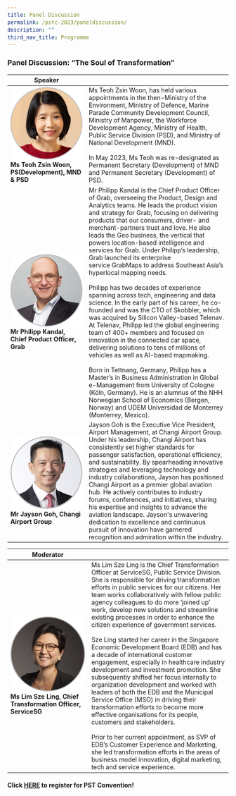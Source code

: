 ```yaml
---
title: Panel Discussion
permalink: /pstc-2023/paneldiscussion/
description: ""
third_nav_title: Programme
---
```

### Panel Discussion: “The Soul of Transformation”


| Speaker |  |
| -------- | -------- | 
|<img style="width:800px" src="/images/PSW2023/pst%20convention%20speaker_teoh%20zsin%20woon.png">**Ms Teoh&nbsp;Zsin&nbsp;Woon, PS(Development), MND &amp; PSD** | Ms Teoh&nbsp;Zsin&nbsp;Woon, has held various appointments in the then-Ministry of the Environment, Ministry of Defence, Marine Parade Community Development Council, Ministry of Manpower, the Workforce Development Agency, Ministry of Health, Public Service Division (PSD), and Ministry of National Development (MND). <br><br>In May 2023, Ms Teoh was re-designated as Permanent Secretary (Development) of MND and Permanent Secretary (Development) of PSD.|
<img style="width:800px" src="/images/PSW2023/pst%20convention%20speaker_philipp%20kandal.png">**Mr Philipp Kandal, Chief Product Officer, Grab** | Mr&nbsp;Philipp Kandal is the Chief Product Officer of Grab, overseeing the Product, Design and Analytics teams. He leads the product vision and strategy for Grab, focusing on delivering products that our consumers, driver- and merchant-partners trust and love. He also leads the Geo business, the vertical that powers location-based intelligence and services for Grab. Under Philipp’s leadership, Grab launched its enterprise service&nbsp;GrabMaps&nbsp;to address Southeast Asia’s hyperlocal mapping needs.<br><br> Philipp has two decades of experience spanning across tech, engineering and data science. In the early part of his career, he co-founded and was the CTO of&nbsp;Skobbler, which was acquired by Silicon Valley-based&nbsp;Telenav. At&nbsp;Telenav, Philipp led the global engineering team of 400+ members and focused on innovation in the connected car space, delivering solutions to tens of millions of vehicles as well as AI-based mapmaking. <br><br>Born in Tettnang, Germany, Philipp has a Master’s in Business Administration in Global e-Management from University of Cologne (Köln, Germany). He is an alumnus of the NHH Norwegian School of Economics (Bergen, Norway) and UDEM Universidad de Monterrey (Monterrey, Mexico).|
<img style="width:800px" src="/images/PSW2023/pst%20convention%20speaker_jayson%20goh%204.png">**Mr Jayson Goh, Changi Airport Group** | Jayson Goh is the Executive Vice President, Airport Management, at Changi Airport Group. Under his leadership, Changi Airport has consistently set higher standards for passenger satisfaction, operational efficiency, and sustainability. By spearheading innovative strategies and leveraging technology and industry collaborations, Jayson has positioned Changi Airport as a premier global aviation hub. He actively contributes to industry forums, conferences, and initiatives, sharing his expertise and insights to advance the aviation landscape. Jayson's unwavering dedication to excellence and continuous pursuit of innovation have garnered recognition and admiration within the industry.


| Moderator |  |
| -------- | -------- | 
|<img style="width:700px" src="/images/PSW2023/pst%20convention%20speaker_lim%20sze%20ling.png">**Ms Lim Sze Ling, Chief Transformation Officer, ServiceSG** | Ms Lim Sze Ling is the Chief Transformation Officer at&nbsp;ServiceSG, Public Service Division. She is responsible for driving transformation efforts in public services for our citizens. Her team works collaboratively with fellow public agency colleagues to do more ‘joined up’ work, develop new solutions and streamline existing processes in order to enhance the citizen experience of government services. <br><br>Sze Ling started her career in the Singapore Economic Development Board (EDB) and has a decade of international customer engagement, especially in healthcare industry development and investment promotion. She subsequently shifted her focus internally to organization development and worked with leaders of both the EDB and the Municipal Service Office (MSO) in driving their transformation efforts to become more effective organisations for its people, customers and stakeholders.<br><br> Prior to her current appointment, as SVP of EDB’s Customer Experience and Marketing, she led transformation efforts in the areas of business model innovation, digital marketing, tech and service experience.

#### Click [HERE](https://www.gevme.com/public-service-week-2023-43276652) to register for PST Convention!